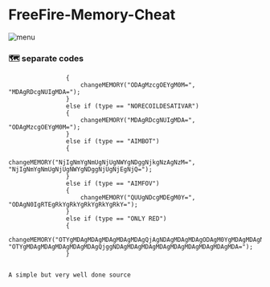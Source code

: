 # FreeFire-Memory-Cheat



![menu](https://user-images.githubusercontent.com/83485103/160306636-0a846ec6-8911-4b59-ba36-3414d10a5b18.png)

### :world_map: separate codes
````                if (type == "NORECOIL")
                {
                    changeMEMORY("ODAgMzcgOEYgM0M=", "MDAgRDcgNUIgMDA=");
                }
                else if (type == "NORECOILDESATIVAR")
                {
                    changeMEMORY("MDAgRDcgNUIgMDA=", "ODAgMzcgOEYgM0M=");
                }
                else if (type == "AIMBOT")
                {
                    changeMEMORY("NjIgNmYgNmUgNjUgNWYgNDggNjkgNzAgNzM=", "NjIgNmYgNmUgNjUgNWYgNDggNjUgNjEgNjQ=");
                }
                else if (type == "AIMFOV")
                {
                    changeMEMORY("QUUgNDcgMDEgM0Y=", "ODAgN0IgRTEgRkYgRkYgRkYgRkYgRkY=");
                }
                else if (type == "ONLY RED")
                {
                    changeMEMORY("OTYgMDAgMDAgMDAgMDAgMDAgQjAgNDAgMDAgMDAgODAgM0YgMDAgMDAgNDAgM0Y=", "OTYgMDAgMDAgMDAgMDAgMDAgQjggNDAgMDAgMDAgMDAgMDAgMDAgMDAgMDAgMDA=");
                }


A simple but very well done source
